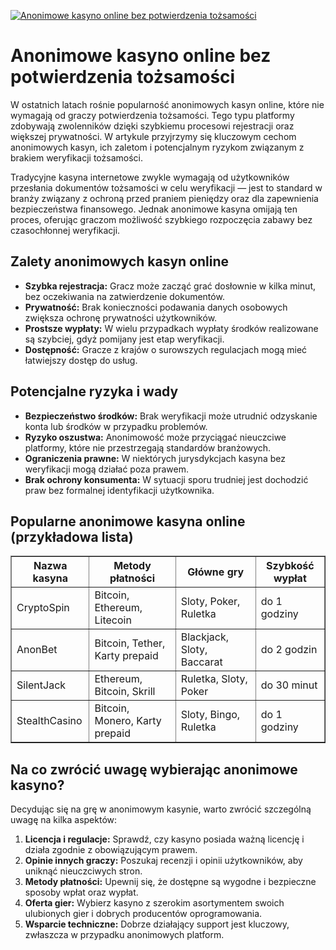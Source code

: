 [![Anonimowe kasyno online bez potwierdzenia tożsamości](https://123-caf.pages.dev/gitsignup.png)](https://vrmoo.ru/Bt82HjjY)

<h1>Anonimowe kasyno online bez potwierdzenia tożsamości</h1> <p>W ostatnich latach rośnie popularność anonimowych kasyn online, które nie wymagają od graczy potwierdzenia tożsamości. Tego typu platformy zdobywają zwolenników dzięki szybkiemu procesowi rejestracji oraz większej prywatności. W artykule przyjrzymy się kluczowym cechom anonimowych kasyn, ich zaletom i potencjalnym ryzykom związanym z brakiem weryfikacji tożsamości.</p> <p>Tradycyjne kasyna internetowe zwykle wymagają od użytkowników przesłania dokumentów tożsamości w celu weryfikacji — jest to standard w branży związany z ochroną przed praniem pieniędzy oraz dla zapewnienia bezpieczeństwa finansowego. Jednak anonimowe kasyna omijają ten proces, oferując graczom możliwość szybkiego rozpoczęcia zabawy bez czasochłonnej weryfikacji.</p> <h2>Zalety anonimowych kasyn online</h2> <ul>   <li><strong>Szybka rejestracja:</strong> Gracz może zacząć grać dosłownie w kilka minut, bez oczekiwania na zatwierdzenie dokumentów.</li>   <li><strong>Prywatność:</strong> Brak konieczności podawania danych osobowych zwiększa ochronę prywatności użytkowników.</li>   <li><strong>Prostsze wypłaty:</strong> W wielu przypadkach wypłaty środków realizowane są szybciej, gdyż pomijany jest etap weryfikacji.</li>   <li><strong>Dostępność:</strong> Gracze z krajów o surowszych regulacjach mogą mieć łatwiejszy dostęp do usług.</li> </ul> <h2>Potencjalne ryzyka i wady</h2> <ul>   <li><strong>Bezpieczeństwo środków:</strong> Brak weryfikacji może utrudnić odzyskanie konta lub środków w przypadku problemów.</li>   <li><strong>Ryzyko oszustwa:</strong> Anonimowość może przyciągać nieuczciwe platformy, które nie przestrzegają standardów branżowych.</li>   <li><strong>Ograniczenia prawne:</strong> W niektórych jurysdykcjach kasyna bez weryfikacji mogą działać poza prawem.</li>   <li><strong>Brak ochrony konsumenta:</strong> W sytuacji sporu trudniej jest dochodzić praw bez formalnej identyfikacji użytkownika.</li> </ul> <h2>Popularne anonimowe kasyna online (przykładowa lista)</h2> <table border="1" cellpadding="6" cellspacing="0">   <thead>     <tr>       <th>Nazwa kasyna</th>       <th>Metody płatności</th>       <th>Główne gry</th>       <th>Szybkość wypłat</th>     </tr>   </thead>   <tbody>     <tr>       <td>CryptoSpin</td>       <td>Bitcoin, Ethereum, Litecoin</td>       <td>Sloty, Poker, Ruletka</td>       <td>do 1 godziny</td>     </tr>     <tr>       <td>AnonBet</td>       <td>Bitcoin, Tether, Karty prepaid</td>       <td>Blackjack, Sloty, Baccarat</td>       <td>do 2 godzin</td>     </tr>     <tr>       <td>SilentJack</td>       <td>Ethereum, Bitcoin, Skrill</td>       <td>Ruletka, Sloty, Poker</td>       <td>do 30 minut</td>     </tr>     <tr>       <td>StealthCasino</td>       <td>Bitcoin, Monero, Karty prepaid</td>       <td>Sloty, Bingo, Ruletka</td>       <td>do 1 godziny</td>     </tr>   </tbody> </table> <h2>Na co zwrócić uwagę wybierając anonimowe kasyno?</h2> <p>Decydując się na grę w anonimowym kasynie, warto zwrócić szczególną uwagę na kilka aspektów:</p> <ol>   <li><strong>Licencja i regulacje:</strong> Sprawdź, czy kasyno posiada ważną licencję i działa zgodnie z obowiązującym prawem.</li>   <li><strong>Opinie innych graczy:</strong> Poszukaj recenzji i opinii użytkowników, aby uniknąć nieuczciwych stron.</li>   <li><strong>Metody płatności:</strong> Upewnij się, że dostępne są wygodne i bezpieczne sposoby wpłat oraz wypłat.</li>   <li><strong>Oferta gier:</strong> Wybierz kasyno z szerokim asortymentem swoich ulubionych gier i dobrych producentów oprogramowania.</li>   <li><strong>Wsparcie techniczne:</strong> Dobrze działający support jest kluczowy, zwłaszcza w przypadku anonimowych platform.</li> </ol>